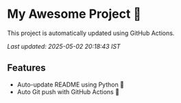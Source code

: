 # My Awesome Project 🚀

This project is automatically updated using GitHub Actions.

_Last updated: 2025-05-02 20:18:43 IST_

## Features
- Auto-update README using Python 🐍
- Auto Git push with GitHub Actions 🤖
